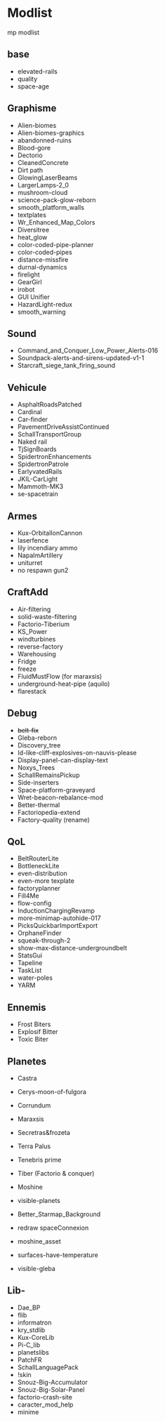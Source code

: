 # Modlist
mp modlist
## base
- elevated-rails
- quality
- space-age

## Graphisme
- Alien-biomes
- Alien-biomes-graphics
- abandonned-ruins
- Blood-gore
- Dectorio
- CleanedConcrete
- Dirt path
- GlowingLaserBeams
- LargerLamps-2_0
- mushroom-cloud
- science-pack-glow-reborn
- smooth_platform_walls
- textplates 
- Wr_Enhanced_Map_Colors
- Diversitree
- heat_glow
- color-coded-pipe-planner
- color-coded-pipes
- distance-missfire
- durnal-dynamics
- firelight
- GearGirl
- irobot
- GUI Unifier
- HazardLight-redux
- smooth_warning

## Sound
- Command_and_Conquer_Low_Power_Alerts-016
- Soundpack-alerts-and-sirens-updated-v1-1
- Starcraft_siege_tank_firing_sound

## Vehicule
- AsphaltRoadsPatched
- Cardinal
- Car-finder
- PavementDriveAssistContinued
- SchallTransportGroup
- Naked rail
- TjSignBoards
- SpidertronEnhancements
- SpidertronPatrole
- EarlyvatedRails
- JKIL-CarLight
- Mammoth-MK3
- se-spacetrain
 
## Armes
- Kux-OrbitalIonCannon
- laserfence
- lily incendiary ammo
- NapalmArtillery
- uniturret
- no respawn gun2

## CraftAdd
- Air-filtering
- solid-waste-filtering
- Factorio-Tiberium
- KS_Power
- windturbines
- reverse-factory
- Warehousing
- Fridge
- freeze
- FluidMustFlow (for maraxsis)
- underground-heat-pipe (aquilo)
- flarestack

## Debug
- ~~belt-fix~~
- Gleba-reborn
- Discovery_tree
- Id-like-cliff-explosives-on-nauvis-please
- Display-panel-can-display-text
- Noxys_Trees
- SchallRemainsPickup
- Side-inserters
- Space-platform-graveyard
- Wret-beacon-rebalance-mod
- Better-thermal
- Factoriopedia-extend
- Factory-quality (rename)

## QoL
- BeltRouterLite
- BottleneckLite
- even-distribution
- even-more texplate
- factoryplanner
- Fill4Me 
- flow-config
- InductionChargingRevamp
- more-minimap-autohide-017
- PicksQuickbarImportExport
- OrphaneFinder
- squeak-through-2
- show-max-distance-undergroundbelt
- StatsGui
- Tapeline
- TaskList
- water-poles
- YARM

## Ennemis
- Frost Biters
- Explosif Bitter
- Toxic Biter

## Planetes
- Castra
- Cerys-moon-of-fulgora
- Corrundum
- Maraxsis
- Secretras&frozeta
- Terra Palus
- Tenebris prime
- Tiber (Factorio & conquer)
- Moshine

- visible-planets
- Better_Starmap_Background
- redraw spaceConnexion
- moshine_asset
- surfaces-have-temperature
- visible-gleba

## Lib- 
- Dae_BP
- flib
- informatron
- kry_stdlib
- Kux-CoreLib
- Pi-C_lib
- planetslibs
- PatchFR
- SchallLanguagePack
- !skin
- Snouz-Big-Accumulator
- Snouz-Big-Solar-Panel
- factorio-crash-site
- caracter_mod_help
- minime

